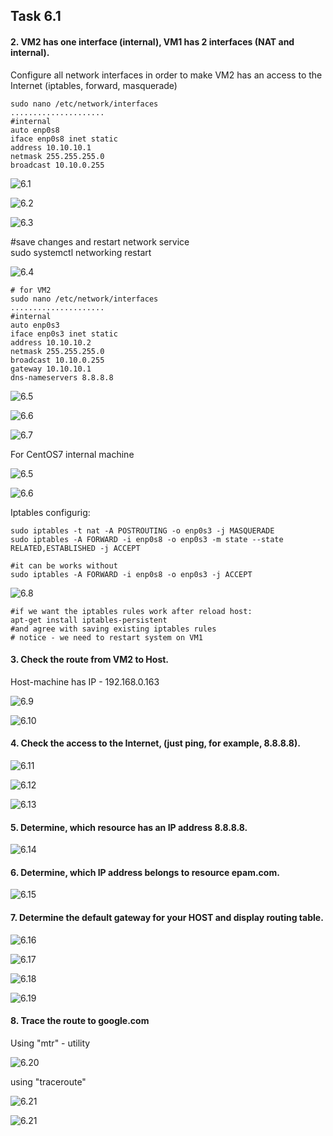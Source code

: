 ## Task 6.1  

#### 2. VM2 has one interface (internal), VM1 has 2 interfaces (NAT and internal).  
Configure  all network interfaces in order to make VM2 has an access to the Internet (iptables, forward, masquerade)  

```
sudo nano /etc/network/interfaces
.....................
#internal
auto enp0s8
iface enp0s8 inet static
address 10.10.10.1
netmask 255.255.255.0
broadcast 10.10.0.255
```

![6.1](./scr/2021-02-10_164617.jpg)  

![6.2](./scr/2021-02-10_164257.jpg)  

![6.3](./scr/2021-02-10_164349.jpg)  

#save changes and restart network service  
sudo systemctl networking restart  

![6.4](./scr/2021-02-10_165949.jpg) 

```
# for VM2
sudo nano /etc/network/interfaces
.....................
#internal
auto enp0s3
iface enp0s3 inet static
address 10.10.10.2
netmask 255.255.255.0
broadcast 10.10.0.255
gateway 10.10.10.1
dns-nameservers 8.8.8.8
```

![6.5](./scr/2021-02-10_171040.jpg)  

![6.6](./scr/2021-02-10_171155.jpg)  

![6.7](./scr/2021-02-11_125357.jpg)  

For CentOS7 internal machine  

![6.5](./scr/2021-02-11_143158.jpg)  

![6.6](./scr/2021-02-11_143121.jpg)  

Iptables configurig:

```
sudo iptables -t nat -A POSTROUTING -o enp0s3 -j MASQUERADE
sudo iptables -A FORWARD -i enp0s8 -o enp0s3 -m state --state RELATED,ESTABLISHED -j ACCEPT

#it can be works without
sudo iptables -A FORWARD -i enp0s8 -o enp0s3 -j ACCEPT
```

![6.8](./scr/2021-02-11_132842.jpg)  

```
#if we want the iptables rules work after reload host:
apt-get install iptables-persistent
#and agree with saving existing iptables rules
# notice - we need to restart system on VM1
```

#### 3. Check the route from VM2 to Host.  

Host-machine has IP - 192.168.0.163  

![6.9](./scr/2021-02-11_132842_1.jpg)  

![6.10](./scr/2021-02-11_132842_2.jpg)  

#### 4. Check the access to the Internet, (just ping, for example, 8.8.8.8).  

![6.11](./scr/2021-02-11_132843.jpg)  

![6.12](./scr/2021-02-11_132844.jpg)  

![6.13](./scr/2021-02-11_143056.jpg)  

#### 5. Determine, which  resource has an IP address 8.8.8.8.  

![6.14](./scr/2021-02-11_151444.jpg)  

#### 6. Determine, which  IP address belongs to resource epam.com.  

![6.15](./scr/2021-02-11_151613.jpg)  

#### 7. Determine the default gateway for your HOST and display routing table.  

![6.16](./scr/2021-02-11_162319.jpg)  

![6.17](./scr/2021-02-11_163344.jpg)  

![6.18](./scr/2021-02-11_162049.jpg)  

![6.19](./scr/2021-02-11_162154.jpg)  

#### 8. Trace the route to google.com  

Using "mtr" - utility

![6.20](./scr/2021-02-11_164411.jpg)  

using "traceroute"

![6.21](./scr/2021-02-11_164619.jpg)  

![6.21](./scr/2021-02-11_164902.jpg)  

